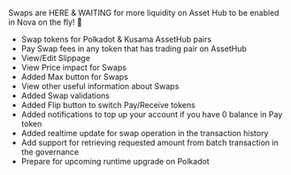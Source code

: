 Swaps are HERE & WAITING for more liquidity on Asset Hub to be enabled in Nova on the fly! 🎉

- Swap tokens for Polkadot & Kusama AssetHub pairs
- Pay Swap fees in any token that has trading pair on AssetHub
- View/Edit Slippage
- View Price impact for Swaps
- Added Max button for Swaps
- View other useful information about Swaps
- Added Swap validations
- Added Flip button to switch Pay/Receive tokens
- Added notifications to top up your account if you have 0 balance in Pay token
- Added realtime update for swap operation in the transaction history
- Add support for retrieving requested amount from batch transaction in the governance
- Prepare for upcoming runtime upgrade on Polkadot